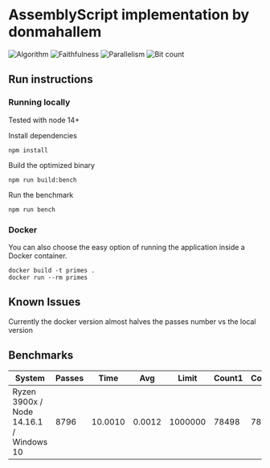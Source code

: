 # AssemblyScript implementation by donmahallem

![Algorithm](https://img.shields.io/badge/Algorithm-base-green)
![Faithfulness](https://img.shields.io/badge/Faithful-yes-green)
![Parallelism](https://img.shields.io/badge/Parallel-no-green)
![Bit count](https://img.shields.io/badge/Bits-unknown-yellowgreen)

## Run instructions

### Running locally

Tested with node 14+

Install dependencies
```
npm install
```

Build the optimized binary
```
npm run build:bench
```

Run the benchmark
```
npm run bench
```

### Docker

You can also choose the easy option of running the application inside a Docker container.

```
docker build -t primes .
docker run --rm primes
```

## Known Issues

Currently the docker version almost halves the passes number vs the local version

## Benchmarks

| System | Passes | Time | Avg | Limit | Count1 | Count2 | Valid |
| --- | --- | --- | --- | --- | --- | --- | --- |
| Ryzen 3900x / Node 14.16.1 / Windows 10 | 8796 | 10.0010 | 0.0012 | 1000000 | 78498 | 78498 | true |

